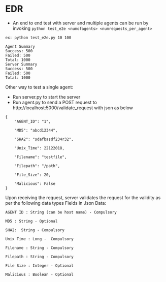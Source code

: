 # EDR
- An end to end test with server and multiple agents can be run by
invoking `python test_e2e <numofagents> <numrequests_per_agent>`

````
ex: python test_e2e.py 10 100

Agent Summary
Success: 500
Failed: 500
Total: 1000
Server Summary
Success: 500
Failed: 500
Total: 1000
````

Other way to test a single agent:
- Run server.py to start the server
- Run agent.py to send a POST request to http://localhost:5000/validate_request  with json as below
````
{
    "AGENT_ID": "1",

    "MD5": "abcd12344",

    "SHA2": "sdafbasdf234r32",

    "Unix_Time": 22122018,

    "Filename": "testfile",

    "Filepath": "/path",

    "File_Size": 20,

    "Malicious": False
}
````

Upon receiving the request, server validates the request for the validity as per the following data types
Fields in Json Data:

````
AGENT ID : String (can be host name) - Compulsory 

MD5 : String - Optional

SHA2:  String - Compulsory 

Unix Time : Long -  Compulsory

Filename : String - Compulsory

Filepath : String - Compulsory 

File Size : Integer - Optional 

Malicious : Boolean - Optional

````